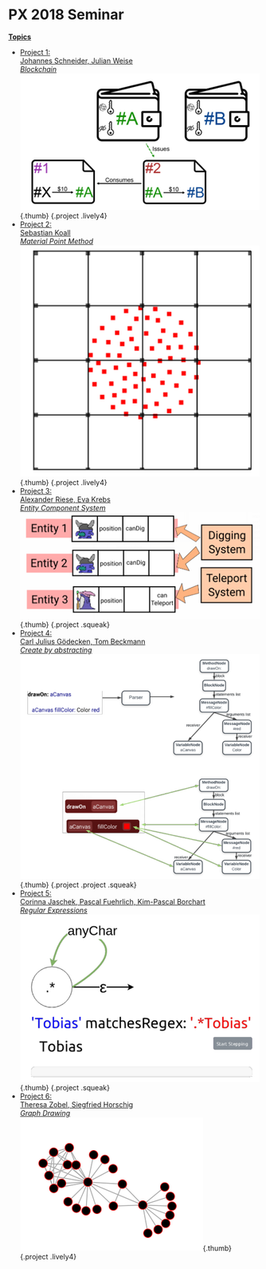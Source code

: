 # PX 2018 Seminar


<link rel="stylesheet" type="text/css" href="../seminars.css" />
<lively-import src="../_navigation.html"></lively-import>

[**Topics**](topics.md)


- [Project 1: <br> Johannes Schneider, Julian Weise<br>*Blockchain*](project_1/index.md)<br> ![](project_1/screenshot.png){.thumb} {.project .lively4}
- [Project 2: <br>Sebastian Koall<br>*Material Point Method*](project_2/index.md)<br> ![](project_2/screenshot.png){.thumb} {.project .lively4}
- [Project 3: <br>Alexander Riese, Eva Krebs<br>*Entity Component System*](project_3/index.md)<br> ![](project_3/screenshot.png){.thumb} {.project .squeak}
- [Project 4: <br>Carl Julius Gödecken, Tom Beckmann<br>*Create by abstracting*](project_4/index.md)<br> ![](project_4/screenshot.png){.thumb} {.project .project .squeak}
- [Project 5: <br>Corinna Jaschek, Pascal Fuehrlich, Kim-Pascal Borchart<br>*Regular Expressions*](project_5/index.md)<br> ![](project_5/screenshot.png){.thumb} {.project .squeak}
- [Project 6: <br>Theresa Zobel, Siegfried Horschig<br>*Graph Drawing*](project_6/index.md)<br> ![](project_6/screenshot.png){.thumb} {.project .lively4}
 
  
<lively-import src="../_logo.html"></lively-import>
<lively-import src="../_footer.html"></lively-import>